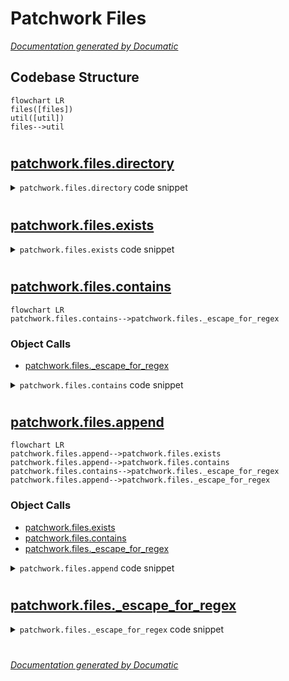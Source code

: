 # Patchwork Files

[_Documentation generated by Documatic_](https://www.documatic.com)

<!---Documatic-section-Codebase Structure-start--->
## Codebase Structure

<!---Documatic-block-system_architecture-start--->
```mermaid
flowchart LR
files([files])
util([util])
files-->util
```
<!---Documatic-block-system_architecture-end--->

# #
<!---Documatic-section-Codebase Structure-end--->

<!---Documatic-section-patchwork.files.directory-start--->
## [patchwork.files.directory](4-patchwork_files.md#patchwork.files.directory)

<!---Documatic-section-directory-start--->
<!---Documatic-block-patchwork.files.directory-start--->
<details>
	<summary><code>patchwork.files.directory</code> code snippet</summary>

```python
@set_runner
def directory(c, runner, path, user=None, group=None, mode=None):
    runner('mkdir -p {}'.format(path))
    if user is not None:
        group = group or user
        runner('chown {}:{} {}'.format(user, group, path))
    if mode is not None:
        runner('chmod {} {}'.format(mode, path))
```
</details>
<!---Documatic-block-patchwork.files.directory-end--->
<!---Documatic-section-directory-end--->

# #
<!---Documatic-section-patchwork.files.directory-end--->

<!---Documatic-section-patchwork.files.exists-start--->
## [patchwork.files.exists](4-patchwork_files.md#patchwork.files.exists)

<!---Documatic-section-exists-start--->
<!---Documatic-block-patchwork.files.exists-start--->
<details>
	<summary><code>patchwork.files.exists</code> code snippet</summary>

```python
@set_runner
def exists(c, runner, path):
    cmd = 'test -e "$(echo {})"'.format(path)
    return runner(cmd, hide=True, warn=True).ok
```
</details>
<!---Documatic-block-patchwork.files.exists-end--->
<!---Documatic-section-exists-end--->

# #
<!---Documatic-section-patchwork.files.exists-end--->

<!---Documatic-section-patchwork.files.contains-start--->
## [patchwork.files.contains](4-patchwork_files.md#patchwork.files.contains)

<!---Documatic-section-contains-start--->
```mermaid
flowchart LR
patchwork.files.contains-->patchwork.files._escape_for_regex
```

### Object Calls

* [patchwork.files._escape_for_regex](4-patchwork_files.md#patchwork.files._escape_for_regex)

<!---Documatic-block-patchwork.files.contains-start--->
<details>
	<summary><code>patchwork.files.contains</code> code snippet</summary>

```python
@set_runner
def contains(c, runner, filename, text, exact=False, escape=True):
    if escape:
        text = _escape_for_regex(text)
        if exact:
            text = '^{}$'.format(text)
    egrep_cmd = 'egrep "{}" "{}"'.format(text, filename)
    return runner(egrep_cmd, hide=True, warn=True).ok
```
</details>
<!---Documatic-block-patchwork.files.contains-end--->
<!---Documatic-section-contains-end--->

# #
<!---Documatic-section-patchwork.files.contains-end--->

<!---Documatic-section-patchwork.files.append-start--->
## [patchwork.files.append](4-patchwork_files.md#patchwork.files.append)

<!---Documatic-section-append-start--->
```mermaid
flowchart LR
patchwork.files.append-->patchwork.files.exists
patchwork.files.append-->patchwork.files.contains
patchwork.files.contains-->patchwork.files._escape_for_regex
patchwork.files.append-->patchwork.files._escape_for_regex
```

### Object Calls

* [patchwork.files.exists](4-patchwork_files.md#patchwork.files.exists)
* [patchwork.files.contains](4-patchwork_files.md#patchwork.files.contains)
* [patchwork.files._escape_for_regex](4-patchwork_files.md#patchwork.files._escape_for_regex)

<!---Documatic-block-patchwork.files.append-start--->
<details>
	<summary><code>patchwork.files.append</code> code snippet</summary>

```python
@set_runner
def append(c, runner, filename, text, partial=False, escape=True):
    if isinstance(text, six.string_types):
        text = [text]
    for line in text:
        regex = '^' + _escape_for_regex(line) + ('' if partial else '$')
        if line and exists(c, filename, runner=runner) and contains(c, filename, regex, escape=False, runner=runner):
            continue
        line = line.replace("'", "'\\\\''") if escape else line
        runner("echo '{}' >> {}".format(line, filename))
```
</details>
<!---Documatic-block-patchwork.files.append-end--->
<!---Documatic-section-append-end--->

# #
<!---Documatic-section-patchwork.files.append-end--->

<!---Documatic-section-patchwork.files._escape_for_regex-start--->
## [patchwork.files._escape_for_regex](4-patchwork_files.md#patchwork.files._escape_for_regex)

<!---Documatic-section-_escape_for_regex-start--->
<!---Documatic-block-patchwork.files._escape_for_regex-start--->
<details>
	<summary><code>patchwork.files._escape_for_regex</code> code snippet</summary>

```python
def _escape_for_regex(text):
    regex = re.escape(text)
    regex = regex.replace('\\\\', '\\\\\\')
    regex = regex.replace('\\$', '\\\\\\$')
    regex = regex.replace("\\'", "'")
    return regex
```
</details>
<!---Documatic-block-patchwork.files._escape_for_regex-end--->
<!---Documatic-section-_escape_for_regex-end--->

# #
<!---Documatic-section-patchwork.files._escape_for_regex-end--->

[_Documentation generated by Documatic_](https://www.documatic.com)